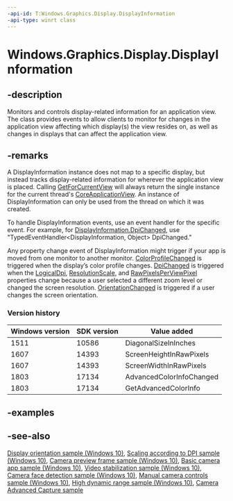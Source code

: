 ```yaml
---
-api-id: T:Windows.Graphics.Display.DisplayInformation
-api-type: winrt class
---
```


<!-- Class syntax.
public class DisplayInformation : Windows.Graphics.Display.IDisplayInformation, Windows.Graphics.Display.IDisplayInformation2, Windows.Graphics.Display.IDisplayInformation3, Windows.Graphics.Display.IDisplayInformation4
-->

# Windows.Graphics.Display.DisplayInformation

## -description

Monitors and controls display-related information for an application view. The class provides events to allow clients to monitor for changes in the application view affecting which display(s) the view resides on, as well as changes in displays that can affect the application view.

## -remarks

A DisplayInformation instance does not map to a specific display, but instead tracks display-related information for wherever the application view is placed. Calling [GetForCurrentView](displayinformation_getforcurrentview_1363600702.md) will always return the single instance for the current thread's [CoreApplicationView](../windows.applicationmodel.core/coreapplicationview.md). An instance of DisplayInformation can only be used from the thread on which it was created.

To handle DisplayInformation events, use an event handler for the specific event. For example, for [DisplayInformation.DpiChanged](displayinformation_dpichanged.md), use "TypedEventHandler&lt;DisplayInformation, Object&gt; DpiChanged."

Any property change event of DisplayInformation might trigger if your app is moved from one monitor to another monitor. [ColorProfileChanged](displayinformation_colorprofilechanged.md) is triggered when the display’s color profile changes. [DpiChanged](displayinformation_dpichanged.md) is triggered when the [LogicalDpi](displayinformation_logicaldpi.md), [ResolutionScale](displayinformation_resolutionscale.md), and [RawPixelsPerViewPixel](displayinformation_rawpixelsperviewpixel.md) properties change because a user selected a different zoom level or changed the screen resolution. [OrientationChanged](displayinformation_orientationchanged.md) is triggered if a user changes the screen orientation.

### Version history

| Windows version | SDK version | Value added |
| -- | -- | -- |
| 1511 | 10586 | DiagonalSizeInInches |
| 1607 | 14393 | ScreenHeightInRawPixels |
| 1607 | 14393 | ScreenWidthInRawPixels |
| 1803 | 17134 | AdvancedColorInfoChanged |
| 1803 | 17134 | GetAdvancedColorInfo |

## -examples

## -see-also

[Display orientation sample (Windows 10)](https://github.com/Microsoft/Windows-universal-samples/tree/master/Samples/DisplayOrientation), [Scaling according to DPI sample (Windows 10)](https://go.microsoft.com/fwlink/p/?LinkId=620537), [Camera preview frame sample (Windows 10)](https://go.microsoft.com/fwlink/p/?LinkId=620516), [Basic camera app sample (Windows 10)](https://go.microsoft.com/fwlink/p/?LinkId=619479), [Video stabilization sample (Windows 10)](https://go.microsoft.com/fwlink/p/?LinkId=620519), [Camera face detection sample (Windows 10)](https://go.microsoft.com/fwlink/p/?LinkId=619486), [Manual camera controls sample (Windows 10)](https://go.microsoft.com/fwlink/p/?LinkId=627611), [High dynamic range sample (Windows 10)](https://go.microsoft.com/fwlink/p/?LinkId=620517), [Camera Advanced Capture sample](https://github.com/Microsoft/Windows-universal-samples/tree/dev/Samples/CameraAdvancedCapture)

